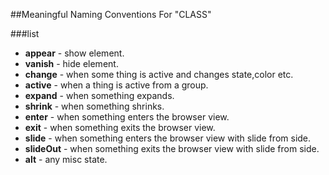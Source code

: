 ##Meaningful Naming Conventions For "CLASS"

###list

+ **appear**    - show element. 
+ **vanish**    - hide element.
+ **change**    - when some thing is active and changes state,color etc.
+ **active**    - when a thing is active from a group.
+ **expand**    - when something expands.
+ **shrink**    - when something shrinks.
+ **enter**     - when something enters the browser view.
+ **exit**      - when something exits the browser view.
+ **slide**     - when something enters the browser view with slide from side.
+ **slideOut**  - when something exits the browser view with slide from side.
+ **alt**       - any misc state.

